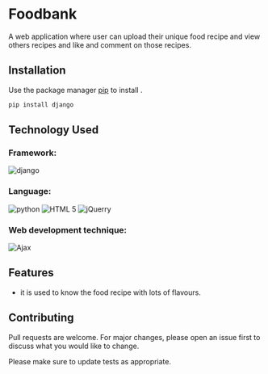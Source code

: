 # Foodbank
A web application where user can upload their unique food recipe and view others recipes and like and comment on those recipes.

## Installation
Use the package manager [pip](https://pip.pypa.io/en/stable/) to install .

```bash
pip install django
```

## Technology Used

### Framework:
![django](https://encrypted-tbn0.gstatic.com/images?q=tbn:ANd9GcTU6FqsVwmNWCT1HtzHhk97JLuv3hxQoDw_gNSHJw0UoqS6indX&s)
### Language: 
![python](https://www.freepngimg.com/thumb/python_logo/5-2-python-logo-png-image-thumb.png) ![HTML 5](https://www.freeiconspng.com/uploads/html5-icon-5.png)    ![jQuerry](http://pluspng.com/img-png/jquery-logo-png-jquery-320.png)
### Web development technique: 
  ![Ajax](https://www.intelegain.com/wp-content/uploads/2015/07/ajax.png.pagespeed.ce.GYgbrzG4-W.png)

## Features
* it is used to know the food recipe with lots of flavours.



## Contributing
Pull requests are welcome. For major changes, please open an issue first to discuss what you would like to change.

Please make sure to update tests as appropriate.


